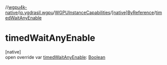 //[wgpu4k-native](../../../../index.md)/[io.ygdrasil.wgpu](../../index.md)/[WGPUInstanceCapabilities](../index.md)/[[native]ByReference](index.md)/[timedWaitAnyEnable](timed-wait-any-enable.md)

# timedWaitAnyEnable

[native]\
open override var [timedWaitAnyEnable](timed-wait-any-enable.md): [Boolean](https://kotlinlang.org/api/core/kotlin-stdlib/kotlin/-boolean/index.html)